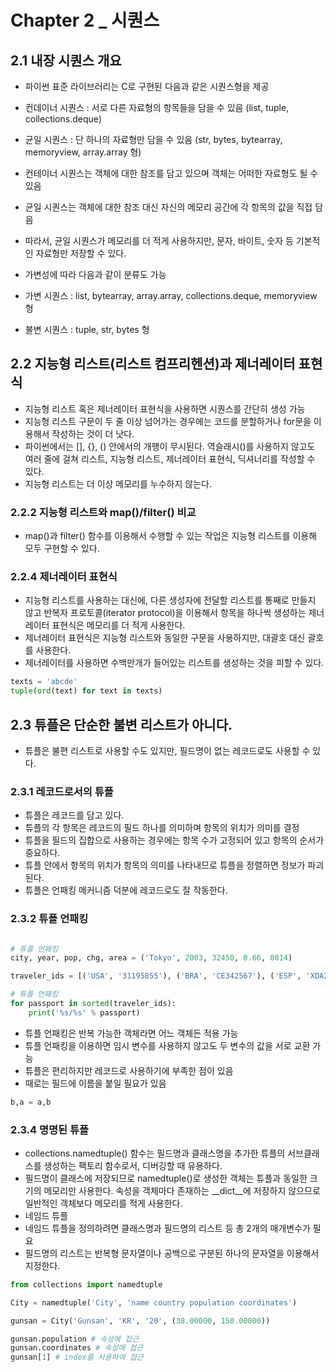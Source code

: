 # Chapter 2 _ 시퀀스

## 2.1 내장 시퀀스 개요
- 파이썬 표준 라이브러리는 C로 구현된 다음과 같은 시퀀스형을 제공
- 컨데이너 시퀀스 : 서로 다른 자료형의 항목들을 담을 수 있음 (list, tuple, collections.deque)
- 균일 시퀀스 : 단 하나의 자료형만 담을 수 있음 (str, bytes, bytearray, memoryview, array.array 형)
- 컨테이너 시퀀스는 객체에 대한 참조를 담고 있으며 객체는 어떠한 자료형도 될 수 있음
- 균일 시퀀스는 객체에 대한 참조 대신 자신의 메모리 공간에 각 항목의 값을 직접 담음
- 따라서, 균일 시퀀스가 메모리를 더 적게 사용하지만, 문자, 바이트, 숫자 등 기본적인 자료형만 저장할 수 있다.

- 가변성에 따라 다음과 같이 분류도 가능
- 가변 시퀀스 : list, bytearray, array.array, collections.deque, memoryview 형
- 불변 시퀀스 : tuple, str, bytes 형

## 2.2 지능형 리스트(리스트 컴프리헨션)과 제너레이터 표현식
- 지능형 리스트 혹은 제너레이터 표현식을 사용하면 시퀀스를 간단히 생성 가능
- 지능형 리스트 구문이 두 줄 이상 넘어가는 경우에는 코드를 분할하거나 for문을 이용해서 작성하는 것이 더 낫다.
- 파이썬에서는 [], {}, () 안에서의 개행이 무시된다. 역슬래시(\)를 사용하지 않고도 여러 줄에 걸쳐 리스트, 지능형 리스트, 제너레이터 표현식, 딕셔너리를 작성할 수 있다.
- 지능형 리스트는 더 이상 메모리를 누수하지 않는다.

### 2.2.2 지능형 리스트와 map()/filter() 비교
- map()과 filter() 함수를 이용해서 수행할 수 있는 작업은 지능형 리스트를 이용해 모두 구현할 수 있다.

### 2.2.4 제너레이터 표현식
- 지능형 리스트를 사용하는 대신에, 다른 생성자에 전달할 리스트를 통째로 만들지 않고 반복자 프로토콜(iterator protocol)을 이용해서 항목을 하나씩 생성하는 제너레이터 표현식은 메모리를 더 적게 사용한다.
- 제너레이터 표현식은 지능형 리스트와 동일한 구문을 사용하지만, 대괄호 대신 괄호를 사용한다.
- 제너레이터를 사용하면 수백만개가 들어있는 리스트를 생성하는 것을 피할 수 있다.

```python
texts = 'abcde'
tuple(ord(text) for text in texts)
```

## 2.3 튜플은 단순한 불변 리스트가 아니다.
- 튜플은 불편 리스트로 사용할 수도 있지만, 필드명이 없는 레코드로도 사용할 수 있다.

### 2.3.1 레코드로서의 튜플
- 튜플은 레코드를 담고 있다.
- 튜플의 각 항목은 레코드의 필드 하나를 의미하며 항목의 위치가 의미를 결정
- 튜플을 필드의 집합으로 사용하는 경우에는 항목 수가 고정되어 있고 항목의 순서가 중요하다.
- 튜플 안에서 항목의 위치가 항목의 의미를 나타내므로 튜플을 정렬하면 정보가 파괴된다.
- 튜플은 언패킹 메커니즘 덕분에 레코드로도 잘 작동한다.

### 2.3.2 튜플 언패킹
```python

# 튜플 언패킹
city, year, pop, chg, area = ('Tokyo', 2003, 32450, 0.66, 8014)

traveler_ids = [('USA', '31195855'), ('BRA', 'CE342567'), ('ESP', 'XDA205826')]

# 튜플 언패킹
for passport in sorted(traveler_ids):
    print('%s/%s' % passport)
```

- 튜플 언패킹은 반복 가능한 객체라면 어느 객체든 적용 가능
- 튜플 언패킹을 이용하면 임시 변수를 사용하지 않고도 두 변수의 값을 서로 교환 가능
- 튜플은 편리하지만 레코드로 사용하기에 부족한 점이 있음
- 때로는 필드에 이름을 붙일 필요가 있음

```python
b,a = a,b
```

### 2.3.4 명명된 튜플
- collections.namedtuple() 함수는 필드명과 클래스명을 추가한 튜플의 서브클래스를 생성하는 팩토리 함수로서, 디버깅할 때 유용하다.
- 필드명이 클래스에 저장되므로 namedtuple()로 생성한 객체는 튜플과 동일한 크기의 메모리만 사용한다. 속성을 객체마다 존재하는 __dict__에 저장하지 않으므로 일반적인 객체보다 메모리를 적게 사용한다.
- 네임드 튜플
- 네임드 튜플을 정의하려면 클래스명과 필드명의 리스트 등 총 2개의 매개변수가 필요
- 필드명의 리스트는 반복형 문자열이나 공백으로 구분된 하나의 문자열을 이용해서 지정한다.

```python
from collections import namedtuple

City = namedtuple('City', 'name country population coordinates')

gunsan = City('Gunsan', 'KR', '20', (38.00000, 150.00000))

gunsan.population # 속성에 접근
gunsan.coordinates # 속성에 접근
gunsan[1] # index를 사용하여 접근
```


